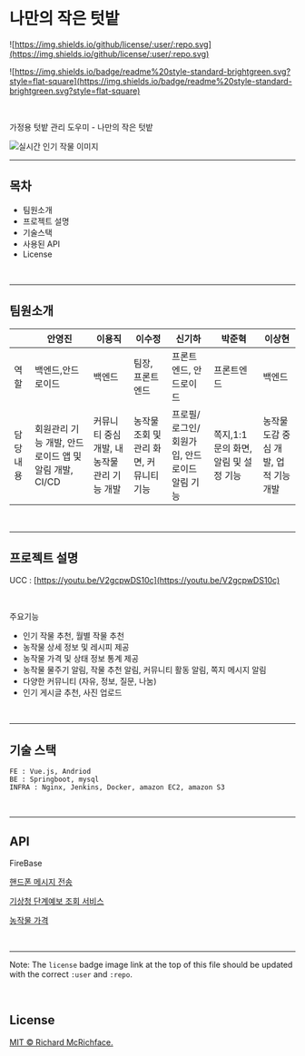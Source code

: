 # **나만의 작은 텃밭**

![https://img.shields.io/github/license/:user/:repo.svg](https://img.shields.io/github/license/:user/:repo.svg)

![https://img.shields.io/badge/readme%20style-standard-brightgreen.svg?style=flat-square](https://img.shields.io/badge/readme%20style-standard-brightgreen.svg?style=flat-square)

</br>

가정용 텃밭 관리 도우미 - 나만의 작은 텃밭

![실시간 인기 작물 이미지](https://s3.us-west-2.amazonaws.com/secure.notion-static.com/b851e416-008a-4f00-aac0-23bcf118ed02/Untitled-removebg-preview.png?X-Amz-Algorithm=AWS4-HMAC-SHA256&X-Amz-Content-Sha256=UNSIGNED-PAYLOAD&X-Amz-Credential=AKIAT73L2G45EIPT3X45%2F20211128%2Fus-west-2%2Fs3%2Faws4_request&X-Amz-Date=20211128T092810Z&X-Amz-Expires=86400&X-Amz-Signature=91c9f7046b010f2259e387c0855c8a66b7c0d389353754f9a93a36625414dbe8&X-Amz-SignedHeaders=host&response-content-disposition=filename%20%3D%22Untitled-removebg-preview.png%22&x-id=GetObject)


---
## **목차**

- 팀원소개
- 프로젝트 설명
- 기술스택
- 사용된 API
- License

</br>

---

## **팀원소개**

|  | 안영진 | 이용직 | 이수정 | 신기하 | 박준혁| 이상현 |
| --- | --- | --- | --- | --- | --- | --- |
| 역할 | 백엔드,안드로이드 | 백엔드 | 팀장, 프론트엔드 | 프론트엔드, 안드로이드 | 프론트엔드 | 백엔드 |
| 담당내용 | 회원관리 기능 개발, 안드로이드 앱 및 알림 개발, CI/CD | 커뮤니티 중심개발, 내 농작물 관리 기능 개발 | 농작물 조회 및 관리 화면, 커뮤니티 기능 | 프로필/로그인/회원가입, 안드로이드 알림 기능 | 쪽지,1:1문의 화면, 알림 및 설정 기능 | 농작물 도감 중심 개발, 업적 기능 개발 |

</br>

---
## **프로젝트 설명**

UCC : [https://youtu.be/V2gcpwDS10c](https://youtu.be/V2gcpwDS10c)

</br>

주요기능

- 인기 작물 추천, 월별 작물 추천
- 농작물 상세 정보 및 레시피 제공
- 농작물 가격 및 상태 정보 통계 제공
- 농작물 물주기 알림, 작물 추천 알림, 커뮤니티 활동 알림, 쪽지 메시지 알림
- 다양한 커뮤니티 (자유, 정보, 질문, 나눔)
- 인기 게시글 추천, 사진 업로드

</br>

---
## **기술 스택**

```
FE : Vue.js, Andriod
BE : Springboot, mysql
INFRA : Nginx, Jenkins, Docker, amazon EC2, amazon S3
```

</br>

---
## **API**


FireBase

[핸드폰 메시지 전송](https://developer.coolsms.co.kr/developer)

[기상청 단계예보 조회 서비스](https://www.data.go.kr/data/15084084/openapi.do)

[농작물 가격](https://www.kamis.or.kr/customer/reference/openapi_list.do?action=detail&boardno=2)

</br>

---


Note: The `license` badge image link at the top of this file should be updated with the correct `:user` and `:repo`.

</br>


## **License**

[MIT © Richard McRichface.](https://www.notion.so/LICENSE)
